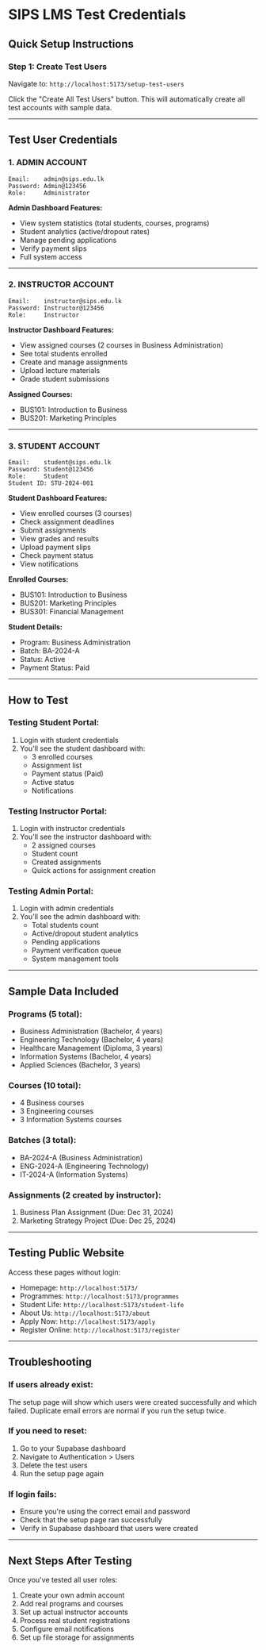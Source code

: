 # SIPS LMS Test Credentials

## Quick Setup Instructions

### Step 1: Create Test Users
Navigate to: `http://localhost:5173/setup-test-users`

Click the "Create All Test Users" button. This will automatically create all test accounts with sample data.

---

## Test User Credentials

### 1. ADMIN ACCOUNT
```
Email:    admin@sips.edu.lk
Password: Admin@123456
Role:     Administrator
```

**Admin Dashboard Features:**
- View system statistics (total students, courses, programs)
- Student analytics (active/dropout rates)
- Manage pending applications
- Verify payment slips
- Full system access

---

### 2. INSTRUCTOR ACCOUNT
```
Email:    instructor@sips.edu.lk
Password: Instructor@123456
Role:     Instructor
```

**Instructor Dashboard Features:**
- View assigned courses (2 courses in Business Administration)
- See total students enrolled
- Create and manage assignments
- Upload lecture materials
- Grade student submissions

**Assigned Courses:**
- BUS101: Introduction to Business
- BUS201: Marketing Principles

---

### 3. STUDENT ACCOUNT
```
Email:    student@sips.edu.lk
Password: Student@123456
Role:     Student
Student ID: STU-2024-001
```

**Student Dashboard Features:**
- View enrolled courses (3 courses)
- Check assignment deadlines
- Submit assignments
- View grades and results
- Upload payment slips
- Check payment status
- View notifications

**Enrolled Courses:**
- BUS101: Introduction to Business
- BUS201: Marketing Principles
- BUS301: Financial Management

**Student Details:**
- Program: Business Administration
- Batch: BA-2024-A
- Status: Active
- Payment Status: Paid

---

## How to Test

### Testing Student Portal:
1. Login with student credentials
2. You'll see the student dashboard with:
   - 3 enrolled courses
   - Assignment list
   - Payment status (Paid)
   - Active status
   - Notifications

### Testing Instructor Portal:
1. Login with instructor credentials
2. You'll see the instructor dashboard with:
   - 2 assigned courses
   - Student count
   - Created assignments
   - Quick actions for assignment creation

### Testing Admin Portal:
1. Login with admin credentials
2. You'll see the admin dashboard with:
   - Total students count
   - Active/dropout student analytics
   - Pending applications
   - Payment verification queue
   - System management tools

---

## Sample Data Included

### Programs (5 total):
- Business Administration (Bachelor, 4 years)
- Engineering Technology (Bachelor, 4 years)
- Healthcare Management (Diploma, 3 years)
- Information Systems (Bachelor, 4 years)
- Applied Sciences (Bachelor, 3 years)

### Courses (10 total):
- 4 Business courses
- 3 Engineering courses
- 3 Information Systems courses

### Batches (3 total):
- BA-2024-A (Business Administration)
- ENG-2024-A (Engineering Technology)
- IT-2024-A (Information Systems)

### Assignments (2 created by instructor):
1. Business Plan Assignment (Due: Dec 31, 2024)
2. Marketing Strategy Project (Due: Dec 25, 2024)

---

## Testing Public Website

Access these pages without login:
- Homepage: `http://localhost:5173/`
- Programmes: `http://localhost:5173/programmes`
- Student Life: `http://localhost:5173/student-life`
- About Us: `http://localhost:5173/about`
- Apply Now: `http://localhost:5173/apply`
- Register Online: `http://localhost:5173/register`

---

## Troubleshooting

### If users already exist:
The setup page will show which users were created successfully and which failed. Duplicate email errors are normal if you run the setup twice.

### If you need to reset:
1. Go to your Supabase dashboard
2. Navigate to Authentication > Users
3. Delete the test users
4. Run the setup page again

### If login fails:
- Ensure you're using the correct email and password
- Check that the setup page ran successfully
- Verify in Supabase dashboard that users were created

---

## Next Steps After Testing

Once you've tested all user roles:
1. Create your own admin account
2. Add real programs and courses
3. Set up actual instructor accounts
4. Process real student registrations
5. Configure email notifications
6. Set up file storage for assignments
